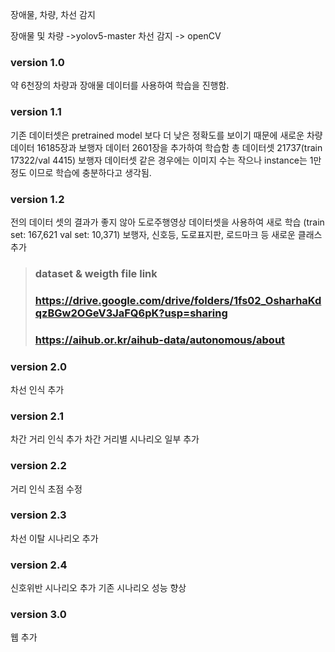 장애물, 차량, 차선 감지

장애물 및 차량 ->yolov5-master
차선 감지 -> openCV

### version 1.0
약 6천장의 차량과 장애물 데이터를 사용하여 학습을 진행함.

### version 1.1
기존 데이터셋은 pretrained model 보다 더 낮은 정확도를 보이기 때문에 새로운 차량 데이터 16185장과 보행자 데이터 2601장을 추가하여 학습함
총 데이터셋 21737(train 17322/val 4415)
보행자 데이터셋 같은 경우에는 이미지 수는 작으나 instance는 1만정도 이므로 학습에 충분하다고 생각됨.

### version 1.2
전의 데이터 셋의 결과가 좋지 않아 도로주행영상 데이터셋을 사용하여 새로 학습 (train set: 167,621 val set: 10,371) 
보행자, 신호등, 도로표지판, 로드마크 등 새로운 클래스 추가

> ### **dataset & weigth file link**
> ### https://drive.google.com/drive/folders/1fs02_OsharhaKdqzBGw2OGeV3JaFQ6pK?usp=sharing
> ### https://aihub.or.kr/aihub-data/autonomous/about

### version 2.0
차선 인식 추가

### version 2.1
차간 거리 인식 추가
차간 거리별 시나리오 일부 추가

### version 2.2
거리 인식 초점 수정

### version 2.3
차선 이탈 시나리오 추가

### version 2.4
신호위반 시나리오 추가
기존 시나리오 성능 향상

### version 3.0
웹 추가